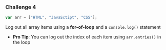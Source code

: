 ### Challenge 4

```js
var arr = ["HTML", "JavaSctipt", "CSS"];
```

Log out all array items using a **for-of-loop** and a `console.log()` statement
- **Pro Tip**: You can log out the index of each item using `arr.entries()` in the loop
